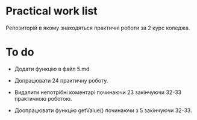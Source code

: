 # Practical work list
Pепозиторій в якому знаходяться практичні роботи за 2 курс коледжа.

# To do
- Додати функцію в файл 5.md

- Допрацювати 24 практичну роботу.

- Видалити непотрібні коментарі починаючи 23 закінчуючи 32-33 практичною роботою.

- Доопрацювати функцію getValue() починаючи з 5 закінчуючи 32-33.
